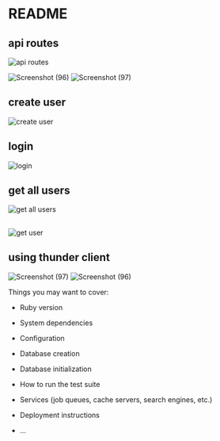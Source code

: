 # README
## api routes
![api routes](https://user-images.githubusercontent.com/64264883/209634771-eefd5f37-a2a5-4c4b-81ea-41daa0b9bb1c.png)

![Screenshot (96)](https://user-images.githubusercontent.com/64264883/209635095-fa6b3ffc-1ae0-4125-90bb-1a3a1374fc4d.png)
![Screenshot (97)](https://user-images.githubusercontent.com/64264883/209635180-fbc39c01-5adb-4a2d-a521-01d36b749324.png)
## create user
![create user](https://user-images.githubusercontent.com/64264883/209635635-1e6bb348-efa3-474e-9265-fd18ad991d74.png)

## login
![login](https://user-images.githubusercontent.com/64264883/209635682-521fbdf5-b1b6-4228-9f80-916aec8a0270.png)

## get all users
![get all users](https://user-images.githubusercontent.com/64264883/209635774-c32a1792-f440-4dcc-b546-2deb21226e31.png)

## 
![get user](https://user-images.githubusercontent.com/64264883/209635881-e9f82262-2849-4d2c-b971-eb7f92b47100.png)

## using thunder client
![Screenshot (97)](https://user-images.githubusercontent.com/64264883/209635972-5635cc13-82ee-4472-aed5-2dbe02321c3f.png)
![Screenshot (96)](https://user-images.githubusercontent.com/64264883/209635991-f4e1dcd2-9328-4903-b135-8785e384535c.png)


Things you may want to cover:

* Ruby version

* System dependencies

* Configuration

* Database creation

* Database initialization

* How to run the test suite

* Services (job queues, cache servers, search engines, etc.)

* Deployment instructions

* ...
